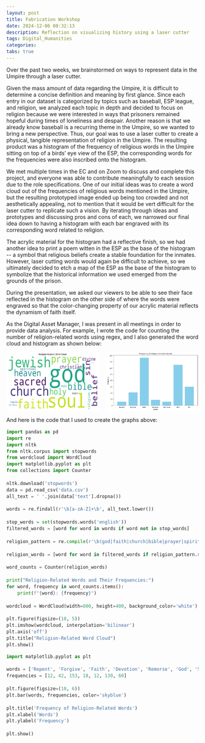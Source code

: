 ```yaml
---
layout: post
title: Fabrication Workshop
date: 2024-12-06 00:32:13
description: Reflection on visualizing history using a laser cutter
tags: Digital_Humanities
categories:
tabs: true
---
```


Over the past two weeks, we brainstormed on ways to represent data in the Umpire through a laser cutter.

Given the mass amount of data regarding the Umpire, it is difficult to determine a concise definition and meaning by first glance. Since each entry in our dataset is categorized by topics such as baseball, ESP league, and religion, we analyzed each topic in depth and decided to focus on religion because we were interested in ways that prisoners remained hopeful during times of loneliness and despair. Another reason is that we already know baseball is a recurring theme in the Umpire, so we wanted to bring a new perspective. Thus, our goal was to use a laser cutter to create a physical, tangible representation of religion in the Umpire. The resulting product was a histogram of the frequency of religious words in the Umpire sitting on top of a birds’ eye view of the ESP, the corresponding words for the frequencies were also inscribed onto the histogram.

We met multiple times in the EC and on Zoom to discuss and complete this project, and everyone was able to contribute meaningfully to each session due to the role specifications. One of our initial ideas was to create a word cloud out of the frequencies of religious words mentioned in the Umpire, but the resulting prototyped image ended up being too crowded and not aesthetically appealing, not to mention that it would be vert difficult for the laser cutter to replicate such a vision. By iterating through ideas and prototypes and discussing pros and cons of each, we narrowed our final idea down to having a histogram with each bar engraved with its corresponding word related to religion.

The acrylic material for the histogram had a reflective finish, so we had another idea to print a poem witten in the ESP as the base of the histogram -- a symbol that religious beliefs create a stable foundation for the inmates. However, laser cutting words would again be difficult to achieve, so we ultimately decided to etch a map of the ESP as the base of the histogram to symbolize that the historical information we used emerged from the grounds of the prison.

During the presentation, we asked our viewers to be able to see their face reflected in the histogram on the other side of where the words were engraved so that the color-changing property of our acrylic material reflects the dynamism of faith itself.

As the Digital Asset Manager, I was present in all meetings in order to provide data analysis. For example, I wrote the code for counting the number of religion-related words using regex, and I also generated the word cloud and histogram as shown below:

<div style="display: flex; justify-content: space-between; gap: 20px;">
    <img src="/assets/img/word_cloud.jpg" alt="Word Cloud" style="width: 48%; height: auto;">
    <img src="/assets/img/histogram.jpg" alt="Histogram" style="width: 48%; height: auto;">
</div>

And here is the code that I used to create the graphs above:

```python
import pandas as pd
import re
import nltk
from nltk.corpus import stopwords
from wordcloud import WordCloud
import matplotlib.pyplot as plt
from collections import Counter

nltk.download('stopwords')
data = pd.read_csv('data.csv')
all_text = ' '.join(data['text'].dropna())

words = re.findall(r'\b[a-zA-Z]+\b', all_text.lower())

stop_words = set(stopwords.words('english'))
filtered_words = [word for word in words if word not in stop_words]

religion_pattern = re.compile(r'\b(god|faith|church|bible|prayer|spiritual|religion|holy|worship|christian|muslim|islam|hindu|buddhist|jewish|temple|synagogue|mosque|sacred|divine|belief|ritual|soul|heaven|hell|angel|sin)\b')

religion_words = [word for word in filtered_words if religion_pattern.search(word)]

word_counts = Counter(religion_words)

print("Religion-Related Words and Their Frequencies:")
for word, frequency in word_counts.items():
    print(f"{word}: {frequency}")

wordcloud = WordCloud(width=800, height=400, background_color='white').generate_from_frequencies(word_counts)

plt.figure(figsize=(10, 5))
plt.imshow(wordcloud, interpolation='bilinear')
plt.axis('off')
plt.title("Religion-Related Word Cloud")
plt.show()
```

```python
import matplotlib.pyplot as plt

words = ['Repent', 'Forgive', 'Faith', 'Devotion', 'Remorse', 'God', 'Sin']
frequencies = [12, 42, 153, 18, 12, 130, 60]

plt.figure(figsize=(10, 6))
plt.bar(words, frequencies, color='skyblue')

plt.title('Frequency of Religion-Related Words')
plt.xlabel('Words')
plt.ylabel('Frequency')

plt.show()
```
